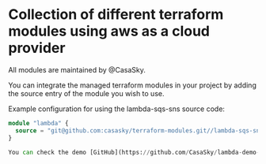 # Collection of different terraform modules using aws as a cloud provider

All modules are maintained by @CasaSky.

You can integrate the managed terraform modules in your project by adding the source entry of the module you wish to use.

Example configuration for using the lambda-sqs-sns source code:

```terraform
module "lambda" {
  source = "git@github.com:casasky/terraform-modules.git//lambda-sqs-sns"
}

You can check the demo [GitHub](https://github.com/CasaSky/lambda-demo-module-in-java) repository to see in detail how you can integrate a specific module.
